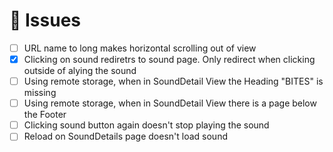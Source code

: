 # 🚧 Issues
- [ ] URL name to long makes horizontal scrolling out of view
- [X] Clicking on sound rediretrs to sound page. Only redirect when clicking outside of alying the sound
- [ ] Using remote storage, when in SoundDetail View the Heading "BITES" is missing
- [ ] Using remote storage, when in SoundDetail View there is a page below the Footer
- [ ] Clicking sound button again doesn't stop playing the sound
- [ ] Reload on SoundDetails page doesn't load sound